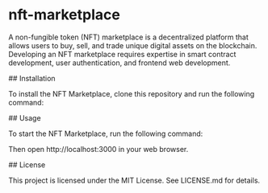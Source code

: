 # nft-marketplace
A non-fungible token (NFT) marketplace is a decentralized platform that allows users to buy, sell, and trade unique digital assets on the blockchain. Developing an NFT marketplace requires expertise in smart contract development, user authentication, and frontend web development.

\## Installation 

To install the NFT Marketplace, clone this repository and run the following command: 

\## Usage 

To start the NFT Marketplace, run the following command: 

Then open http://localhost:3000 in your web browser. 

\## License 

This project is licensed under the MIT License. See LICENSE.md for details.
